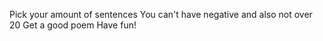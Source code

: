 Pick your amount of sentences
You can't have negative and also not over 20
Get a good poem
Have fun!

